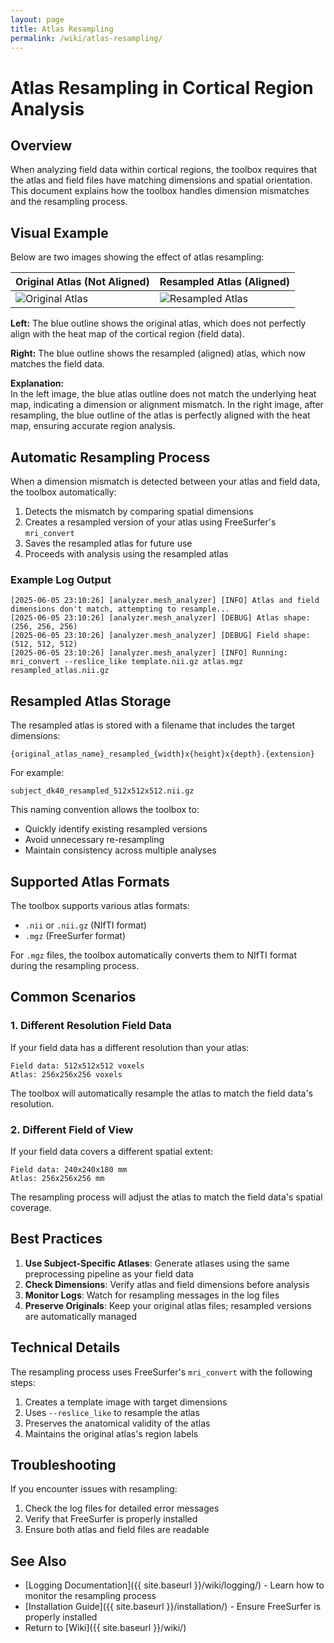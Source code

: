 ```yaml
---
layout: page
title: Atlas Resampling
permalink: /wiki/atlas-resampling/
---
```


# Atlas Resampling in Cortical Region Analysis

## Overview

When analyzing field data within cortical regions, the toolbox requires that the atlas and field files have matching dimensions and spatial orientation. This document explains how the toolbox handles dimension mismatches and the resampling process.

## Visual Example

Below are two images showing the effect of atlas resampling:

| Original Atlas (Not Aligned) | Resampled Atlas (Aligned) |
|-----------------------------|---------------------------|
| ![Original Atlas](assets/atlas_under_field.png) | ![Resampled Atlas](assets/aligned_atlas_under_field.png) |

**Left:** The blue outline shows the original atlas, which does not perfectly align with the heat map of the cortical region (field data).

**Right:** The blue outline shows the resampled (aligned) atlas, which now matches the field data.

**Explanation:**  
In the left image, the blue atlas outline does not match the underlying heat map, indicating a dimension or alignment mismatch. In the right image, after resampling, the blue outline of the atlas is perfectly aligned with the heat map, ensuring accurate region analysis.

## Automatic Resampling Process

When a dimension mismatch is detected between your atlas and field data, the toolbox automatically:

1. Detects the mismatch by comparing spatial dimensions
2. Creates a resampled version of your atlas using FreeSurfer's `mri_convert`
3. Saves the resampled atlas for future use
4. Proceeds with analysis using the resampled atlas

### Example Log Output

```
[2025-06-05 23:10:26] [analyzer.mesh_analyzer] [INFO] Atlas and field dimensions don't match, attempting to resample...
[2025-06-05 23:10:26] [analyzer.mesh_analyzer] [DEBUG] Atlas shape: (256, 256, 256)
[2025-06-05 23:10:26] [analyzer.mesh_analyzer] [DEBUG] Field shape: (512, 512, 512)
[2025-06-05 23:10:26] [analyzer.mesh_analyzer] [INFO] Running: mri_convert --reslice_like template.nii.gz atlas.mgz resampled_atlas.nii.gz
```

## Resampled Atlas Storage

The resampled atlas is stored with a filename that includes the target dimensions:

```
{original_atlas_name}_resampled_{width}x{height}x{depth}.{extension}
```

For example:
```
subject_dk40_resampled_512x512x512.nii.gz
```

This naming convention allows the toolbox to:
- Quickly identify existing resampled versions
- Avoid unnecessary re-resampling
- Maintain consistency across multiple analyses

## Supported Atlas Formats

The toolbox supports various atlas formats:
- `.nii` or `.nii.gz` (NIfTI format)
- `.mgz` (FreeSurfer format)

For `.mgz` files, the toolbox automatically converts them to NIfTI format during the resampling process.

## Common Scenarios

### 1. Different Resolution Field Data

If your field data has a different resolution than your atlas:
```
Field data: 512x512x512 voxels
Atlas: 256x256x256 voxels
```
The toolbox will automatically resample the atlas to match the field data's resolution.

### 2. Different Field of View

If your field data covers a different spatial extent:
```
Field data: 240x240x180 mm
Atlas: 256x256x256 mm
```
The resampling process will adjust the atlas to match the field data's spatial coverage.

## Best Practices

1. **Use Subject-Specific Atlases**: Generate atlases using the same preprocessing pipeline as your field data
2. **Check Dimensions**: Verify atlas and field dimensions before analysis
3. **Monitor Logs**: Watch for resampling messages in the log files
4. **Preserve Originals**: Keep your original atlas files; resampled versions are automatically managed

## Technical Details

The resampling process uses FreeSurfer's `mri_convert` with the following steps:

1. Creates a template image with target dimensions
2. Uses `--reslice_like` to resample the atlas
3. Preserves the anatomical validity of the atlas
4. Maintains the original atlas's region labels

## Troubleshooting

If you encounter issues with resampling:

1. Check the log files for detailed error messages
2. Verify that FreeSurfer is properly installed
3. Ensure both atlas and field files are readable

## See Also

- [Logging Documentation]({{ site.baseurl }}/wiki/logging/) - Learn how to monitor the resampling process
- [Installation Guide]({{ site.baseurl }}/installation/) - Ensure FreeSurfer is properly installed
- Return to [Wiki]({{ site.baseurl }}/wiki/)
